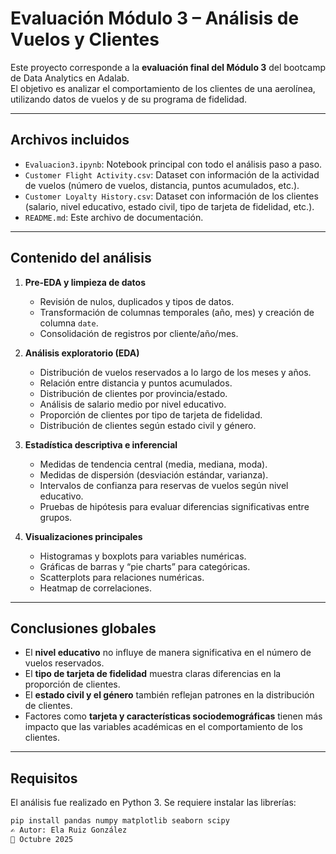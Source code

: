 # Evaluación Módulo 3 – Análisis de Vuelos y Clientes

Este proyecto corresponde a la **evaluación final del Módulo 3** del bootcamp de Data Analytics en Adalab.  
El objetivo es analizar el comportamiento de los clientes de una aerolínea, utilizando datos de vuelos y de su programa de fidelidad.

---

## Archivos incluidos

- `Evaluacion3.ipynb`: Notebook principal con todo el análisis paso a paso.
- `Customer Flight Activity.csv`: Dataset con información de la actividad de vuelos (número de vuelos, distancia, puntos acumulados, etc.).
- `Customer Loyalty History.csv`: Dataset con información de los clientes (salario, nivel educativo, estado civil, tipo de tarjeta de fidelidad, etc.).
- `README.md`: Este archivo de documentación.

---

## Contenido del análisis

1. **Pre-EDA y limpieza de datos**  
   - Revisión de nulos, duplicados y tipos de datos.  
   - Transformación de columnas temporales (año, mes) y creación de columna `date`.  
   - Consolidación de registros por cliente/año/mes.

2. **Análisis exploratorio (EDA)**  
   - Distribución de vuelos reservados a lo largo de los meses y años.  
   - Relación entre distancia y puntos acumulados.  
   - Distribución de clientes por provincia/estado.  
   - Análisis de salario medio por nivel educativo.  
   - Proporción de clientes por tipo de tarjeta de fidelidad.  
   - Distribución de clientes según estado civil y género.

3. **Estadística descriptiva e inferencial**  
   - Medidas de tendencia central (media, mediana, moda).  
   - Medidas de dispersión (desviación estándar, varianza).  
   - Intervalos de confianza para reservas de vuelos según nivel educativo.  
   - Pruebas de hipótesis para evaluar diferencias significativas entre grupos.

4. **Visualizaciones principales**  
   - Histogramas y boxplots para variables numéricas.  
   - Gráficas de barras y “pie charts” para categóricas.  
   - Scatterplots para relaciones numéricas.  
   - Heatmap de correlaciones.

---

## Conclusiones globales

- El **nivel educativo** no influye de manera significativa en el número de vuelos reservados.  
- El **tipo de tarjeta de fidelidad** muestra claras diferencias en la proporción de clientes.  
- El **estado civil y el género** también reflejan patrones en la distribución de clientes.  
- Factores como **tarjeta y características sociodemográficas** tienen más impacto que las variables académicas en el comportamiento de los clientes.

---

## Requisitos

El análisis fue realizado en Python 3. Se requiere instalar las librerías:

```bash
pip install pandas numpy matplotlib seaborn scipy
✍️ Autor: Ela Ruiz González
📅 Octubre 2025



